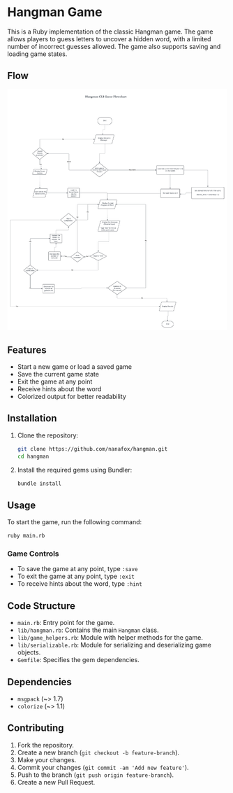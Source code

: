# Hangman Game

This is a Ruby implementation of the classic Hangman game. The game allows
players to guess letters to uncover a hidden word, with a limited number of
incorrect guesses allowed. The game also supports saving and loading game
states.

## Flow

![Hangman Flow](./hangman_game_flowchart.png)

## Features

- Start a new game or load a saved game
- Save the current game state
- Exit the game at any point
- Receive hints about the word
- Colorized output for better readability

## Installation

1. Clone the repository:
   ```sh
   git clone https://github.com/nanafox/hangman.git
   cd hangman
   ```

2. Install the required gems using Bundler:
   ```sh
   bundle install
   ```

## Usage

To start the game, run the following command:

```sh
ruby main.rb
```

### Game Controls

- To save the game at any point, type `:save`
- To exit the game at any point, type `:exit`
- To receive hints about the word, type `:hint`

## Code Structure

- `main.rb`: Entry point for the game.
- `lib/hangman.rb`: Contains the main `Hangman` class.
- `lib/game_helpers.rb`: Module with helper methods for the game.
- `lib/serializable.rb`: Module for serializing and deserializing game objects.
- `Gemfile`: Specifies the gem dependencies.

## Dependencies

- `msgpack` (~> 1.7)
- `colorize` (~> 1.1)

## Contributing

1. Fork the repository.
2. Create a new branch (`git checkout -b feature-branch`).
3. Make your changes.
4. Commit your changes (`git commit -am 'Add new feature'`).
5. Push to the branch (`git push origin feature-branch`).
6. Create a new Pull Request.
